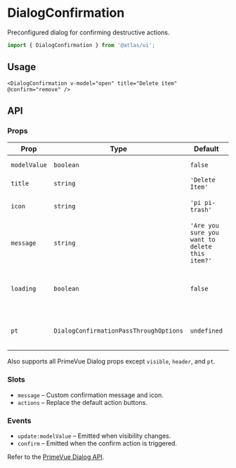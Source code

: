 # DialogConfirmation

Preconfigured dialog for confirming destructive actions.

```ts
import { DialogConfirmation } from '@atlas/ui';
```

## Usage

```vue
<DialogConfirmation v-model="open" title="Delete item" @confirm="remove" />
```

## API

### Props
| Prop | Type | Default | Description |
| ---- | ---- | ------- | ----------- |
| `modelValue` | `boolean` | `false` | Controls visibility. |
| `title` | `string` | `'Delete Item'` | Header text. |
| `icon` | `string` | `'pi pi-trash'` | Icon class for the dialog. |
| `message` | `string` | `'Are you sure you want to delete this item?'` | Confirmation message. |
| `loading` | `boolean` | `false` | Disables buttons and shows loading state. |
| `pt` | `DialogConfirmationPassThroughOptions` | `undefined` | Passthrough options for internal elements. |

Also supports all PrimeVue Dialog props except `visible`, `header`, and `pt`.

### Slots
- `message` – Custom confirmation message and icon.
- `actions` – Replace the default action buttons.

### Events
- `update:modelValue` – Emitted when visibility changes.
- `confirm` – Emitted when the confirm action is triggered.

Refer to the [PrimeVue Dialog API](https://primevue.org/dialog/#api).
